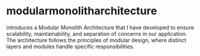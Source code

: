 # modularmonolitharchitecture
introduces a Modular Monolith Architecture that I have developed to ensure scalability, maintainability, and separation of concerns in our application. The architecture follows the principles of modular design, where distinct layers and modules handle specific responsibilities.
